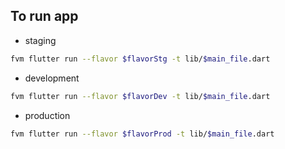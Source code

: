 ## To run app
- staging
```bash
fvm flutter run --flavor $flavorStg -t lib/$main_file.dart
```

- development
```bash
fvm flutter run --flavor $flavorDev -t lib/$main_file.dart
```

- production
```bash
fvm flutter run --flavor $flavorProd -t lib/$main_file.dart
```
